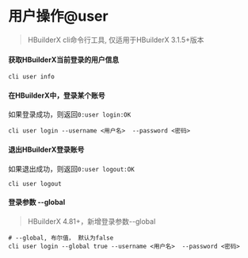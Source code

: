 # 用户操作@user

> HBuilderX cli命令行工具, 仅适用于HBuilderX 3.1.5+版本

#### 获取HBuilderX当前登录的用户信息

```shell
cli user info
```

#### 在HBuilderX中，登录某个账号

如果登录成功，则返回`0:user login:OK`

```shell
cli user login --username <用户名>  --password <密码>
```


#### 退出HBuilderX登录账号

如果退出成功，则返回`0:user logout:OK`

```shell
cli user logout
```

#### 登录参数 --global

> HBuilderX 4.81+，新增登录参数--global

```shell
# --global, 布尔值， 默认为false
cli user login --global true --username <用户名>  --password <密码>
```

